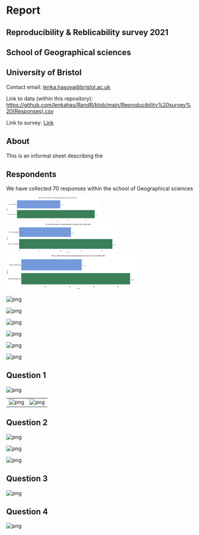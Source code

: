 # Report

## Reproducibility & Reblicability survey 2021
## School of Geographical sciences 
## University of Bristol

Contact email: lenka.hasova@bristol.ac.uk

Link to data (within this repository): https://github.com/lenkahas/RandR/blob/main/Reproducibility%20survey%20(Responses).csv 

Link to survey: [Link](https://forms.gle/KYTHQFmccKwJqGyZA)

## About

This is an informal sheet describing the 

## Respondents

We have collected 70 responses within the school of Geographical sciences

<img src="https://github.com/lenkahas/RandR/blob/main/reproducibility_7_0.png" width="250">

<img src="https://github.com/lenkahas/RandR/blob/main/reproducibility_7_0.png" width="300">

<img src="https://github.com/lenkahas/RandR/blob/main/reproducibility_7_0.png" width="350">

![png]("https://github.com/lenkahas/RandR/blob/main/reproducibility_7_0.png")

![png]("https://github.com/lenkahas/RandR/blob/main/reproducibility_7_0.png")

![png]("./RandR/blob/main/reproducibility_7_0.png")

![png]("../main/reproducibility_7_0.png")

![png]("reproducibility_7_0.png")







![png]('https://github.com/lenkahas/RandR/blob/main/reproducibility_8_0.png')

## Question 1 

![png]('https://github.com/lenkahas/RandR/blob/main/reproducibility_10_0.png')


|                                              |                                              |
|----------------------------------------------|----------------------------------------------|
|  ![png]('https://github.com/lenkahas/RandR/blob/main/reproducibility_12_0.png')  |   ![png]('https://github.com/lenkahas/RandR/blob/main/reproducibility_13_0.png') |


## Question 2

![png]('https://github.com/lenkahas/RandR/blob/main/reproducibility_15_0.png')

![png]('https://github.com/lenkahas/RandR/blob/main/reproducibility_17_0.png')

![png]('https://github.com/lenkahas/RandR/blob/main/reproducibility_18_0.png')


## Question 3

![png]('https://github.com/lenkahas/RandR/blob/main/reproducibility_28_0.png')


## Question 4

![png]('https://github.com/lenkahas/RandR/blob/main/reproducibility_35_0.png')


